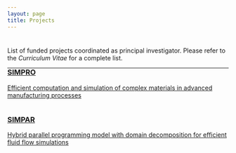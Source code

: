 ```yaml
---
layout: page
title: Projects
---
```


<p style="margin-bottom:1cm;"></p>

<div class="message">
  List of funded projects coordinated as principal investigator. Please refer to the <i>Curriculum Vitae</i> for a complete list.
</div>

---

<p style="margin-bottom:-1cm;"></p>

<div class="boxes-section">
  <div class="boxes-container">
    <div class="boxes-box">
      <a class="boxes-link" href="{{ 'projects/simpro.html' | relative_url }}">
        <div class="boxes-image">
          <img src="{{ 'public/extrusion.jpg' | relative_url }}" alt="">
        </div>
        <div class="boxes-blur">
        </div>
        <div class="boxes-title">
          <h3>SIMPRO</h3>
          <p>Efficient computation and simulation of complex materials in advanced manufacturing processes</p>
        </div>
      </a>
    </div>
    <div class="boxes-box">
      <a class="boxes-link" href="{{ 'projects/simpar.html' | relative_url }}">
        <div class="boxes-image">
          <img src="{{ 'public/supercomputer.jpg' | relative_url }}" alt="">
        </div>
        <div class="boxes-blur">
        </div>
        <div class="boxes-title">
          <h3>SIMPAR</h3>
          <p>Hybrid parallel programming model with domain decomposition for efficient fluid flow simulations</p>
        </div>
      </a>
    </div>
  </div>
</div>
